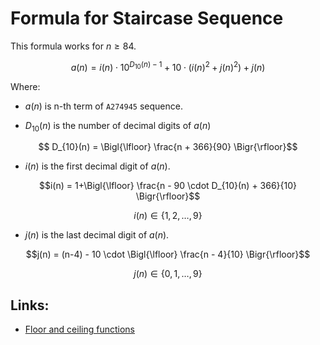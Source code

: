 # Formula for Staircase Sequence


This formula works for $n \geq 84$.

$$a(n) = i(n) \cdot {10}^{D_{10}(n) - 1} + 10 \cdot (i(n)^2 + j(n)^2) + j(n)$$

Where:

* $a(n)$ is n-th term of `A274945` sequence.

* $D_{10}(n)$ is the number of decimal digits of $a(n)$

$$ D_{10}(n) = \Bigl{\lfloor} \frac{n + 366}{90} \Bigr{\rfloor}$$

* $i(n)$ is the first decimal digit of $a(n)$.

$$i(n) = 1+\Bigl{\lfloor} \frac{n - 90 \cdot D_{10}(n) + 366}{10} \Bigr{\rfloor}$$

$$ i(n) \in \{1, 2, \dots, 9 \} $$

* $j(n)$ is the last decimal digit of $a(n)$.

$$j(n) = (n-4) - 10 \cdot \Bigl{\lfloor} \frac{n - 4}{10} \Bigr{\rfloor}$$

$$ j(n) \in \{0, 1, \dots, 9 \} $$

## Links:

* [Floor and ceiling functions](https://en.wikipedia.org/wiki/Floor_and_ceiling_functions)



